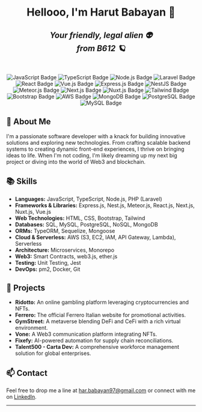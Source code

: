 <!-- Header -->
<h1 align="center">Hellooo, I'm Harut Babayan 👋</h1>
<h2 align="center"><i>Your friendly, legal alien 👽 <br> from B612 🪐</i></h2>
<br>

<!-- Badges -->
<p align="center">
  <img src="https://img.shields.io/badge/JavaScript-F7DF1C?logo=javascript&logoColor=black" alt="JavaScript Badge" />
  <img src="https://img.shields.io/badge/TypeScript-007ACC?logo=typescript&logoColor=white" alt="TypeScript Badge" />
  <img src="https://img.shields.io/badge/Node.js-339933?logo=nodedotjs&logoColor=white" alt="Node.js Badge" />
  <img src="https://img.shields.io/badge/Laravel-FF2D20?logo=laravel&logoColor=white" alt="Laravel Badge" />
  <img src="https://img.shields.io/badge/React-61DAFB?logo=react&logoColor=black" alt="React Badge" />
  <img src="https://img.shields.io/badge/Vue.js-4FC08D?logo=vuedotjs&logoColor=white" alt="Vue.js Badge" />
  <img src="https://img.shields.io/badge/Express.js-000000?logo=express&logoColor=white" alt="Express.js Badge" />
  <img src="https://img.shields.io/badge/NestJS-E0234E?logo=nestjs&logoColor=white" alt="NestJS Badge" />
  <img src="https://img.shields.io/badge/Meteor.js-8CC4D7?logo=meteor&logoColor=white" alt="Meteor.js Badge" />
  <img src="https://img.shields.io/badge/Next.js-000000?logo=next.js&logoColor=white" alt="Next.js Badge" />
  <img src="https://img.shields.io/badge/Nuxt.js-00C58E?logo=nuxt.js&logoColor=white" alt="Nuxt.js Badge" />
  <img src="https://img.shields.io/badge/Tailwind-06B6D4?logo=tailwindcss&logoColor=white" alt="Tailwind Badge" />
  <img src="https://img.shields.io/badge/Bootstrap-563D7C?logo=bootstrap&logoColor=white" alt="Bootstrap Badge" />
  <img src="https://img.shields.io/badge/AWS-232F3E?logo=amazonaws&logoColor=white" alt="AWS Badge" />
  <img src="https://img.shields.io/badge/MongoDB-47A248?logo=mongodb&logoColor=white" alt="MongoDB Badge" />
  <img src="https://img.shields.io/badge/PostgreSQL-4169E1?logo=postgresql&logoColor=white" alt="PostgreSQL Badge" />
  <img src="https://img.shields.io/badge/MySQL-4479A1?logo=mysql&logoColor=white" alt="MySQL Badge" />
</p>

## 🚀 About Me

I'm a passionate software developer with a knack for building innovative solutions and exploring new technologies. From crafting scalable backend systems to creating dynamic front-end experiences, I thrive on bringing ideas to life. When I'm not coding, I'm likely dreaming up my next big project or diving into the world of Web3 and blockchain.

## 📚 Skills

- **Languages:** JavaScript, TypeScript, Node.js, PHP (Laravel)
- **Frameworks & Libraries:** Express.js, Nest.js, Meteor.js, React.js, Next.js, Nuxt.js, Vue.js
- **Web Technologies:** HTML, CSS, Bootstrap, Tailwind
- **Databases:** SQL, MySQL, PostgreSQL, NoSQL, MongoDB
- **ORMs:** TypeORM, Sequelize, Mongoose
- **Cloud & Serverless:** AWS (S3, EC2, IAM, API Gateway, Lambda), Serverless
- **Architecture:** Microservices, Monorepo
- **Web3:** Smart Contracts, web3.js, ether.js
- **Testing:** Unit Testing, Jest
- **DevOps:** pm2, Docker, Git

## 🌟 Projects

- **Ridotto:** An online gambling platform leveraging cryptocurrencies and NFTs.
- **Ferrero:** The official Ferrero Italian website for promotional activities.
- **GymStreet:** A metaverse blending DeFi and CeFi with a rich virtual environment.
- **Vone:** A Web3 communication platform integrating NFTs.
- **Fixefy:** AI-powered automation for supply chain reconciliations.
- **Talent500 - Carta Dev:** A comprehensive workforce management solution for global enterprises.

## 📫 Contact

Feel free to drop me a line at [har.babayan97@gmail.com](mailto:har.babayan97@gmail.com) or connect with me on [LinkedIn](https://www.linkedin.com/in/harut-babayan-05249020b/).

---
